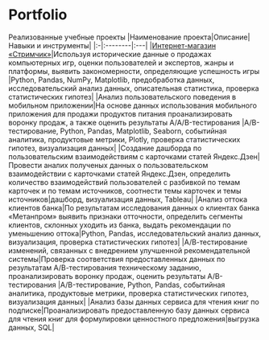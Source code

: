 # Portfolio
Реализованные учебные проекты
|Наименование проекта|Описание|Навыки и инструменты|
|:-|:--------|:---|
|[Интернет-магазин «Стримчик»](https://github.com/eradul/Portfolio/tree/main/Project_Games)|Используя исторические данные о продажах компьютерных игр, оценки пользователей и экспертов, жанры и платформы, выявить закономерности, определяющие успешность игры |Python, Pandas, NumPy, Matplotlib, предобработка данных, исследовательский анализ данных, описательная статистика, проверка статистических гипотез|
|Анализ пользовательского поведения в мобильном приложении|На основе данных использования мобильного приложения для продажи продуктов питания проанализировать воронку продаж, а также оценить результаты A/A/B-тестирования |A/B-тестирование, Python, Pandas, Matplotlib, Seaborn, событийная аналитика, продуктовые метрики, Plotly, проверка статистических гипотез, визуализация данных|
|Создание дашборда по пользовательским взаимодействиям с карточками статей Яндекс.Дзен| Провести аналих полученых данных о пользовательском взаимодействии с карточками статей Яндекс.Дзен, определить количество взаимодействий пользователей с разбивкой по темам карточек и по темам источников, соотнести темы карточек и темы источников|дашборд, визуализация данных, Tableau|
|Анализ оттока клиентов банка|По результатам исследования данных о клиентах банка «Метанпром» выявить признаки отточности, определить сегменты клиентов, склонных уходить из банка, выдать рекомендации по уменьшению оттока|Python, Pandas, исследовательский анализ данных, визуализация, проверка статистических гипотез|
|А/В-тестирование изменений, связанных с внедрением улучшенной рекомендательной системы|Проверка соответствия предоставленных данных по результатам А/В-тестирования техническому заданию,  проанализировать воронку продаж, оценить результаты A/B-тестирования |A/B-тестирование, Python, Pandas, событийная аналитика, продуктовые метрики, проверка статистических гипотез, визуализация данных|
|Анализ базы данных сервиса для чтения книг по подписке|Проанализировать предоставленную базу данных сервиса для чтения книг для формулировки ценностного предложения|выгрузка данных, SQL|
